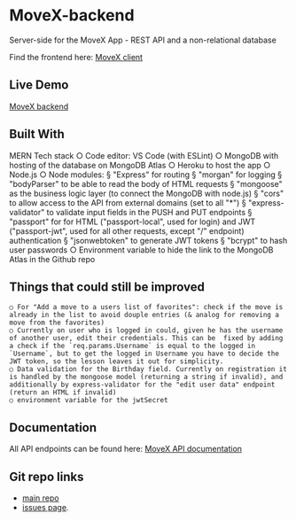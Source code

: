 # MoveX-backend
Server-side for the MoveX App - REST API and a non-relational database

Find the frontend here: [MoveX client](https://github.com/MitoMonkey/MoveX-client)

## Live Demo

[MoveX backend](https://move-x.herokuapp.com/)

## Built With
MERN Tech stack
	○ Code editor: VS Code (with ESLint)
    ○ MongoDB with hosting of the database on MongoDB Atlas
    ○ Heroku to host the app
    ○ Node.js
    ○ Node modules:
        § "Express" for routing
        § "morgan" for logging
        § "bodyParser" to be able to read the body of HTML requests
        § "mongoose" as the business logic layer (to connect the MongoDB with node.js)
        § "cors" to allow access to the API from external domains (set to all "*")
        § "express-validator" to validate input fields in the PUSH and PUT endpoints
        § "passport" for for HTML ("passport-local", used for login) and JWT ("passport-jwt", used for all other requests, except "/" endpoint) authentication
        § "jsonwebtoken" to generate JWT tokens
        § "bcrypt" to hash user passwords
    ○ Environment variable to hide the link to the MongoDB Atlas in the Github repo

## Things that could still be improved
    ○ For "Add a move to a users list of favorites": check if the move is already in the list to avoid douple entries (& analog for removing a move from the favorites)
    ○ Currently on user who is logged in could, given he has the username of another user, edit their credentials. This can be  fixed by adding a check if the `req.params.Username` is equal to the logged in `Username`, but to get the logged in Username you have to decide the JWT token, so the lesson leaves it out for simplicity.
    ○ Data validation for the Birthday field. Currently on registration it is handled by the mongoose model (returning a string if invalid), and additionally by express-validator for the "edit user data" endpoint (return an HTML if invalid)
    ○ environment variable for the jwtSecret

## Documentation

All API endpoints can be found here: [MoveX API documentation](https://move-x.herokuapp.com/documentation.html)

## Git repo links
* [main repo](https://github.com/MitoMonkey/MoveX-backend)
* [issues page](https://github.com/MitoMonkey/MoveX-client/issues).


